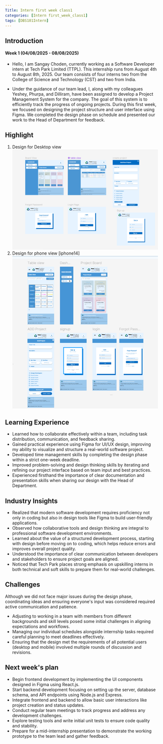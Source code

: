 ```yaml
---
Title: Intern first week class1 
categories: [Intern first_week_class1]
tags: [DBS101Intern]
---
```


## Introduction
#### Week 1 (04/08/2025 - 08/08/2025)
- Hello, I am Sangay Choden, currently working as a Software Developer intern at Tech Park Limited (TTPL). This internship runs from August 4th to August 8th, 2025. Our team consists of four interns two from the College of Science and Technology (CST) and two from India.

- Under the guidance of our team lead, I, along with my colleagues Yeshey, Phurpa, and Dilliram, have been assigned to develop a Project Management System for the company. The goal of this system is to efficiently track the progress of ongoing projects. During this first week, we focused on designing the project structure and user interface using Figma. We completed the design phase on schedule and presented our work to the Head of Department for feedback.

## Highlight
1. Design for Desktop view 
![Desktop](/assets/interns/desktop.png)
2. Design for phone view [iphone14]
![Phone](/assets/interns/phone.png)

## Learning Experience
- Learned how to collaborate effectively within a team, including task distribution, communication, and feedback sharing.
- Gained practical experience using Figma for UI/UX design, improving my ability to visualize and structure a real-world software project.
- Developed time management skills by completing the design phase within a strict one-week deadline.
- Improved problem-solving and design thinking skills by iterating and refining our project interface based on team input and best practices.
- Experienced firsthand the importance of clear documentation and presentation skills when sharing our design with the Head of Department.

## Industry Insights
- Realized that modern software development requires proficiency not only in coding but also in design tools like Figma to build user-friendly applications.
- Observed how collaborative tools and design thinking are integral to professional software development environments.
- Learned about the value of a structured development process, starting with design before moving on to coding, which helps reduce errors and improves overall project quality.
- Understood the importance of clear communication between developers and stakeholders to ensure project goals are aligned.
- Noticed that Tech Park places strong emphasis on upskilling interns in both technical and soft skills to prepare them for real-world challenges.

## Challenges
Although we did not face major issues during the design phase, coordinating ideas and ensuring everyone's input was considered required active communication and patience.
- Adjusting to working in a team with members from different backgrounds and skill levels posed some initial challenges in aligning expectations and workflows.
- Managing our individual schedules alongside internship tasks required careful planning to meet deadlines effectively.
- Ensuring that the design met the requirements of all potential users (desktop and mobile) involved multiple rounds of discussion and revisions.

## Next week's plan
-  Begin frontend development by implementing the UI components designed in Figma using React.js.
- Start backend development focusing on setting up the server, database schema, and API endpoints using Node.js and Express.
- Integrate frontend and backend to allow basic user interactions like project creation and status updates.
- Conduct regular team meetings to track progress and address any development challenges.
- Explore testing tools and write initial unit tests to ensure code quality and stability.
- Prepare for a mid-internship presentation to demonstrate the working prototype to the team lead and gather feedback.

